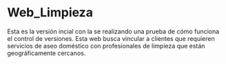 # Web_Limpieza
Esta es la versión incial con la se realizando una prueba de cómo funciona el control de versiones. Esta web busca vincular a clientes que requieren servicios de aseo doméstico con profesionales de limpieza que están geográficamente cercanos.
